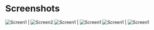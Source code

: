 # Screenshots

![Screen1](/GolfARolf/screenshots/Screenshot_2016-10-30-17-42-11.png?raw=true "Screenshot 1") | ![Screen2](/GolfARolf/screenshots/Screenshot_2016-10-30-17-42-24.png?raw=true "Screenshot 2")
![Screen1](/GolfARolf/screenshots/Screenshot_2016-10-30-17-42-33.png?raw=true "Screenshot 3") | ![Screen1](/GolfARolf/screenshots/Screenshot_2016-10-30-18-58-58.png?raw=true "Screenshot 4")
![Screen1](/GolfARolf/screenshots/Screenshot_2016-10-30-18-59-06.png?raw=true "Screenshot 5") | ![Screen1](/GolfARolf/screenshots/Screenshot_2016-10-30-18-59-11.png?raw=true "Screenshot 6")
